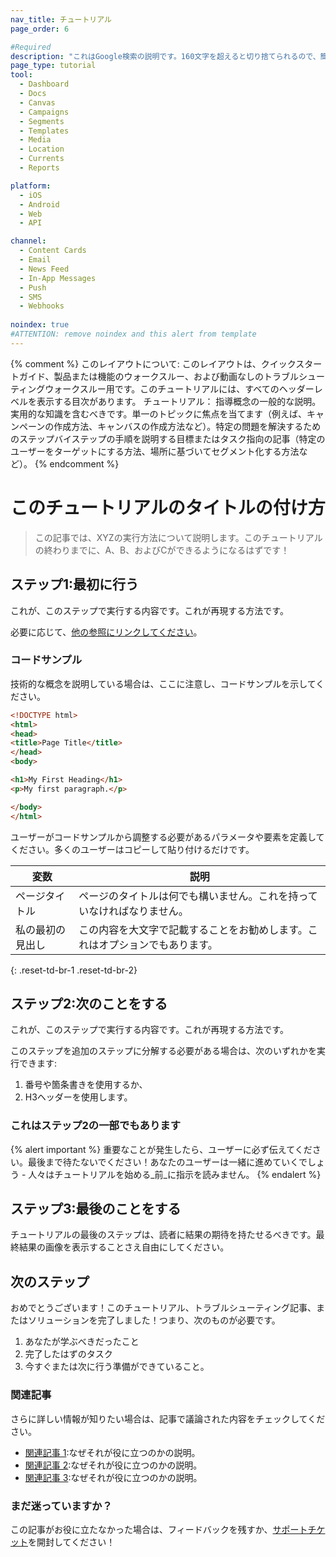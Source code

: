 ```yaml
---
nav_title: チュートリアル
page_order: 6

#Required
description: "これはGoogle検索の説明です。160文字を超えると切り捨てられるので、簡潔にしてください。"
page_type: tutorial
tool:
  - Dashboard
  - Docs
  - Canvas
  - Campaigns
  - Segments
  - Templates
  - Media
  - Location
  - Currents
  - Reports

platform:
  - iOS
  - Android
  - Web
  - API

channel:
  - Content Cards
  - Email
  - News Feed
  - In-App Messages
  - Push
  - SMS
  - Webhooks
  
noindex: true
#ATTENTION: remove noindex and this alert from template
---
```


{% comment %}
このレイアウトについて:
このレイアウトは、クイックスタートガイド、製品または機能のウォークスルー、および動画なしのトラブルシューティングウォークスルー用です。このチュートリアルには、すべてのヘッダーレベルを表示する目次があります。
チュートリアル：
指導概念の一般的な説明。実用的な知識を含むべきです。単一のトピックに焦点を当てます（例えば、キャンペーンの作成方法、キャンバスの作成方法など）。特定の問題を解決するためのステップバイステップの手順を説明する目標またはタスク指向の記事（特定のユーザーをターゲットにする方法、場所に基づいてセグメント化する方法など）。
{% endcomment %}
# このチュートリアルのタイトルの付け方

> この記事では、XYZの実行方法について説明します。このチュートリアルの終わりまでに、A、B、およびCができるようになるはずです！

## ステップ1:最初に行う

これが、このステップで実行する内容です。これが再現する方法です。

必要に応じて、[他の参照にリンクしてください]({{site.baseurl}}/home/templates/reference_video/)。

### コードサンプル

技術的な概念を説明している場合は、ここに注意し、コードサンプルを示してください。

```html
<!DOCTYPE html>
<html>
<head>
<title>Page Title</title>
</head>
<body>

<h1>My First Heading</h1>
<p>My first paragraph.</p>

</body>
</html>
```

ユーザーがコードサンプルから調整する必要があるパラメータや要素を定義してください。多くのユーザーはコピーして貼り付けるだけです。

| 変数 | 説明 |
| -------- | ----------- |
| ページタイトル | ページのタイトルは何でも構いません。これを持っていなければなりません。 |
| 私の最初の見出し | この内容を大文字で記載することをお勧めします。これはオプションでもあります。 |
{: .reset-td-br-1 .reset-td-br-2}

## ステップ2:次のことをする

これが、このステップで実行する内容です。これが再現する方法です。

このステップを追加のステップに分解する必要がある場合は、次のいずれかを実行できます:
1. 番号や箇条書きを使用するか、
2. H3ヘッダーを使用します。

### これはステップ2の一部でもあります

{% alert important %}
重要なことが発生したら、ユーザーに必ず伝えてください。最後まで待たないでください！あなたのユーザーは一緒に進めていくでしょう - 人々はチュートリアルを始める_前_に指示を読みません。
{% endalert %}

## ステップ3:最後のことをする

チュートリアルの最後のステップは、読者に結果の期待を持たせるべきです。最終結果の画像を表示することさえ自由にしてください。

## 次のステップ

おめでとうございます！このチュートリアル、トラブルシューティング記事、またはソリューションを完了しました！つまり、次のものが必要です。
1. あなたが学ぶべきだったこと
2. 完了したはずのタスク
3. 今すぐまたは次に行う準備ができていること。

### 関連記事

さらに詳しい情報が知りたい場合は、記事で議論された内容をチェックしてください。
- [関連記事 1](#solution-1):なぜそれが役に立つのかの説明。
- [関連記事 2](#solution-2):なぜそれが役に立つのかの説明。
- [関連記事 3](#solution-3):なぜそれが役に立つのかの説明。

### まだ迷っていますか？

この記事がお役に立たなかった場合は、フィードバックを残すか、[サポートチケット][support]を開封してください！

[support]: {{site.baseurl}}/braze_support/
